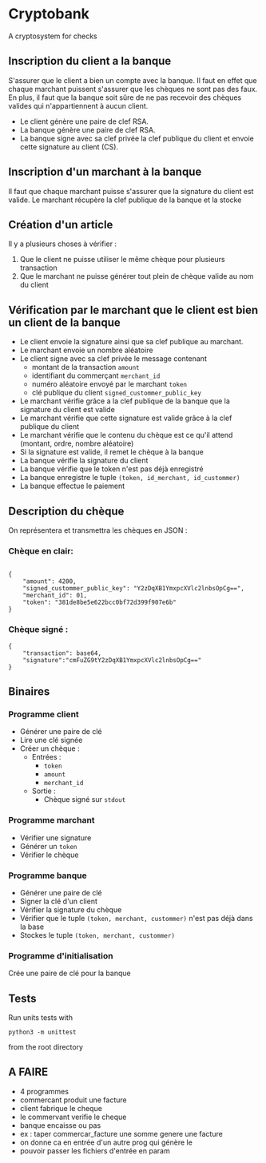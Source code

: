 # Cryptobank

A cryptosystem for checks

## Inscription du client a la banque

S'assurer que le client a bien un compte avec la banque. Il faut en effet que chaque marchant puissent s'assurer que les chèques ne sont pas des faux.
En plus, il faut que la banque soit sûre de ne pas recevoir des chèques valides qui n'appartiennent à aucun client.

 + Le client génère une paire de clef RSA.
 + La banque génère une paire de clef RSA.
 + La banque signe avec sa clef privée la clef publique du client et envoie cette signature au client (CS).

## Inscription d'un marchant à la banque

Il faut que chaque marchant puisse s'assurer que la signature du client est valide.
Le marchant récupère la clef publique de la banque et la stocke

## Création d'un article

Il y a plusieurs choses à vérifier :

  1. Que le client ne puisse utiliser le même chèque pour plusieurs transaction
  2. Que le marchant ne puisse générer tout plein de chèque valide au nom du client

## Vérification par le marchant que le client est bien un client de la banque

  + Le client envoie la signature ainsi que sa clef publique au marchant.
  + Le marchant envoie un nombre aléatoire
  + Le client signe avec sa clef privée le message contenant
    - montant de la transaction ``amount``
    - identifiant du commerçant ``merchant_id``
    - numéro aléatoire envoyé par le marchant ``token``
    - clé publique du client ``signed_custommer_public_key``
  + Le marchant vérifie grâce a la clef publique de la banque que la signature du client est valide
  + Le marchant vérifie que cette signature est valide grâce à la clef publique du client
  + Le marchant vérifie que le contenu du chèque est ce qu'il attend (montant, ordre, nombre aléatoire)
  + Si la signature est valide, il remet le chèque à la banque
  + La banque vérifie la signature du client
  + La banque vérifie que le token n'est pas déjà enregistré
  + La banque enregistre le tuple ``(token, id_merchant, id_custommer)``
  + La banque effectue le paiement


## Description du chèque

On représentera et transmettra les chèques en JSON :

### Chèque en clair:

```

{
    "amount": 4200,
    "signed_custommer_public_key": "Y2zDqXB1YmxpcXVlc2lnbsOpCg==",
    "merchant_id": 01,
    "token": "381de8be5e622bcc0bf72d399f907e6b"
}

```


### Chèque signé :

```
{
    "transaction": base64,
    "signature":"cmFuZG9tY2zDqXB1YmxpcXVlc2lnbsOpCg=="
}
```


## Binaires

### Programme client

   - Générer une paire de clé
   - Lire une clé signée
   - Créer un chèque :
      - Entrées :
        - ``token``
        - ``amount``
        - ``merchant_id``
      - Sortie :
        - Chèque signé sur ``stdout``


### Programme marchant

  - Vérifier une signature
  - Générer un ``token``
  - Vérifier le chèque

### Programme banque

  - Générer une paire de clé
  - Signer la clé d'un client
  - Vérifier la signature du chèque
  - Vérifier que le tuple ``(token, merchant, custommer)`` n'est pas déjà dans la base
  - Stockes le tuple ``(token, merchant, custommer)``


### Programme d'initialisation

Crée une paire de clé pour la banque


## Tests

Run units tests with

    python3 -m unittest

from the root directory

## A FAIRE

  + 4 programmes
  + commercant produit une facture
  + client fabrique le cheque
  + le commervant verifie le cheque
  + banque encaisse ou pas
  + ex : taper commercar_facture une somme genere une facture
  + on donne ca en entrée d'un autre prog qui génère le
  + pouvoir passer les fichiers d'entrée en param
